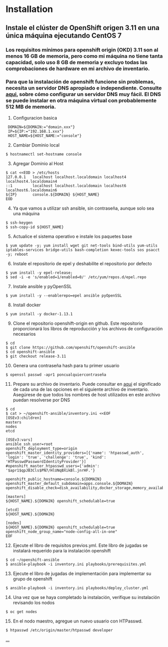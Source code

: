 # Installation
## Instale el clúster de OpenShift origen 3.11 en una única máquina ejecutando CentOS 7
### Los requisitos mínimos para openshift origin (OKD) 3.11 son al menos 16 GB de memoria, pero como mi máquina no tiene tanta capacidad, solo uso 8 GB de memoria y excluyo todas las comprobaciones de hardware en mi archivo de inventario. 
### Para que la instalación de openshift funcione sin problemas, necesita un servidor DNS apropiado e independiente. Consulte [aqui](DNS.md), sobre cómo configurar un servidor DNS muy fácil. El DNS se puede instalar en otra máquina virtual con probablemente 512 MB de memoria. 
1. Configuracion basica 

```
 DOMAIN=${DOMAIN:="domain.xxx"}
 IP=${IP:="192.168.1.xxx"}
 HOST_NAME=${HOST_NAME:="console"}
```

2. Cambiar Dominio local

```
$ hostnamectl set-hostname console
```

3. Agregar Dominio al Host

```
$ cat <<EOD > /etc/hosts
127.0.0.1   localhost localhost.localdomain localhost4 localhost4.localdomain4  
::1         localhost localhost.localdomain localhost6 localhost6.localdomain6
${IP}       console.${DOMAIN} ${HOST_NAME} 
EOD
```

4. Ya que vamos a utilizar ssh ansible, sin contraseña, aunque solo sea una máquina

```
$ ssh-keygen
$ ssh-copy-id ${HOST_NAME}
```

5. Actualice el sistema operativo e instale los paquetes base

```
$ yum update -y; yum install wget git net-tools bind-utils yum-utils iptables-services bridge-utils bash-completion kexec-tools sos psacct -y; reboot
```

6. Instale el repositorio de epel y deshabilite el repositorio por defecto

```
$ yum install -y epel-release; 
$ sed -i -e 's/enabled=1/enabled=0/' /etc/yum/repos.d/epel.repo
```

7. Instale ansible y pyOpenSSL

```
$ yum install -y --enablerepo=epel ansible pyOpenSSL
```

8. Install docker

```
$ yum install -y docker-1.13.1
```

9. Clone el repositorio openshift-origin en github. Este repositorio proporcionará los libros de reproducción y los archivos de configuración necesarios

```
$ cd
$ git clone https://github.com/openshift/openshift-ansible
$ cd openshift-ansible
$ git checkout release-3.11
```

10. Genera una contraseña hash para tu primer usuario 

```
$ openssl passwd -apr1 poncualquiercontraseña
```

11. Prepare su archivo de inventario. Puede consultar en [aqui](https://docs.okd.io/3.11/install/configuring_inventory_file.html) el significado de cada una de las opciones en el siguiente archivo de inventario. Asegúrese de que todos los nombres de host utilizados en este archivo puedan resolverse por DNS 

```
$ cd
$ cat > ~/openshift-ansible/inventory.ini <<EOF
[OSEv3:children]
masters
nodes
etcd

[OSEv3:vars]
ansible_ssh_user=root
openshift_deployment_type=origin
openshift_master_identity_providers=[{'name': 'htpasswd_auth', 'login': 'true', 'challenge': 'true', 'kind': 'HTPasswdPasswordIdentityProvider'}]
#openshift_master_htpasswd_users={'admin': '$apr1$qpJB3Cls$PN7/HlUNqBXikBl.jnrHF.'}

openshift_public_hostname=console.${DOMAIN}
openshift_master_default_subdomain=apps.console.${DOMAIN}
openshift_disable_check=disk_availability,docker_storage,memory_availability,docker_image_availability

[masters]
${HOST_NAME}.${DOMAIN} openshift_schedulable=true 

[etcd]
${HOST_NAME}.${DOMAIN}

[nodes]
${HOST_NAME}.${DOMAIN} openshift_schedulable=true openshift_node_group_name="node-config-all-in-one"
EOF
```
12. Ejecute el libro de requisitos previos.yml. Este libro de jugadas se instalará requerido para la instalación openshift 
```
$ cd ~/openshift-ansible
$ ansible-playbook -i inventory.ini playbooks/prerequisites.yml
```

13. Ejecute el libro de jugadas de implementación para implementar su grupo de openshift
```
$ ansible-playbook -i inventory.ini playbooks/deploy_cluster.yml
```
14. Una vez que se haya completado la instalación, verifique su instalación revisando los nodos

```
$ oc get nodes
```

15. En el nodo maestro, agregue un nuevo usuario con HTPasswd.

```
$ htpasswd /etc/origin/master/htpasswd developer
```




[...](https://www.linuxwave.info/2019/05/install-openshift-origin-311-cluster-on.html)